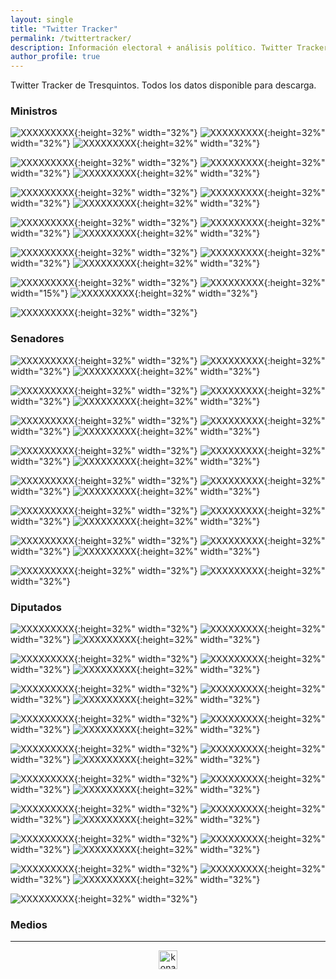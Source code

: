 ```yaml
---
layout: single
title: "Twitter Tracker"
permalink: /twittertracker/
description: Información electoral + análisis político. Twitter Tracker.
author_profile: true
---
```


Twitter Tracker de Tresquintos. Todos los datos disponible para descarga.

### Ministros

![XXXXXXXXX](/images/twitter/ministers/tvalenzuelavt.png){:height=32%" width="32%"}
![XXXXXXXXX](/images/twitter/ministers/jubrodsky.png){:height=32%" width="32%"}
![XXXXXXXXX](/images/twitter/ministers/Mayafernandeza.png){:height=32%" width="32%"}

![XXXXXXXXX](/images/twitter/ministers/sadiaz1.png){:height=32%" width="32%"}
![XXXXXXXXX](/images/twitter/ministers/GiorgioJackson.png){:height=32%" width="32%"}
![XXXXXXXXX](/images/twitter/ministers/javieratoroc.png){:height=32%" width="32%"}

![XXXXXXXXX](/images/twitter/ministers/nico_grau.png){:height=32%" width="32%"}
![XXXXXXXXX](/images/twitter/ministers/ProfMarcoAvila.png){:height=32%" width="32%"}
![XXXXXXXXX](/images/twitter/ministers/mariomarcelc.png){:height=32%" width="32%"}

![XXXXXXXXX](/images/twitter/ministers/Carolina_Toha.png){:height=32%" width="32%"}
![XXXXXXXXX](/images/twitter/ministers/mriost.png){:height=32%" width="32%"}
![XXXXXXXXX](/images/twitter/ministers/Maisa_Rojas.png){:height=32%" width="32%"}

![XXXXXXXXX](/images/twitter/ministers/totiorellanag.png){:height=32%" width="32%"}
![XXXXXXXXX](/images/twitter/ministers/jcgarciapdea.png){:height=32%" width="32%"}
![XXXXXXXXX](/images/twitter/ministers/UrrejolaRREE.png){:height=32%" width="32%"}

![XXXXXXXXX](/images/twitter/ministers/camila_vallejo.png){:height=32%" width="32%"}
![XXXXXXXXX](/images/twitter/ministers/jeannette_jara.png){:height=32%" width="15%"}
![XXXXXXXXX](/images/twitter/ministers/JCMunozMarquez.png){:height=32%" width="32%"}

![XXXXXXXXX](/images/twitter/ministers/carlosmontestwt.png){:height=32%" width="32%"}

### Senadores

![XXXXXXXXX](/images/twitter/ministers/sekeitel.png){:height=32%" width="32%"}
![XXXXXXXXX](/images/twitter/ministers/javiermacaya.png){:height=32%" width="32%"}
![XXXXXXXXX](/images/twitter/ministers/matiaswalkerp.png){:height=32%" width="32%"}

![XXXXXXXXX](/images/twitter/ministers/daniel_nunez_a.png){:height=32%" width="32%"}
![XXXXXXXXX](/images/twitter/ministers/paulinanu.png){:height=32%" width="32%"}
![XXXXXXXXX](/images/twitter/ministers/ArayaPedro.png){:height=32%" width="32%"}

![XXXXXXXXX](/images/twitter/ministers/vanrysselberghe.png){:height=32%" width="32%"}
![XXXXXXXXX](/images/twitter/ministers/gastonsaavedra.png){:height=32%" width="32%"}
![XXXXXXXXX](/images/twitter/ministers/fidelsenador.png){:height=32%" width="32%"}

![XXXXXXXXX](/images/twitter/ministers/ivanmoreirab.png){:height=32%" width="32%"}
![XXXXXXXXX](/images/twitter/ministers/KarimBianchi.png){:height=32%" width="32%"}
![XXXXXXXXX](/images/twitter/ministers/KuschelSenador.png){:height=32%" width="32%"}

![XXXXXXXXX](/images/twitter/ministers/lcruzcoke.png){:height=32%" width="32%"}
![XXXXXXXXX](/images/twitter/ministers/Claupascualgrau.png){:height=32%" width="32%"}
![XXXXXXXXX](/images/twitter/ministers/mjossandon.png){:height=32%" width="32%"}

![XXXXXXXXX](/images/twitter/ministers/DignidadFabiola.png){:height=32%" width="32%"}
![XXXXXXXXX](/images/twitter/ministers/AKusanovicG.png){:height=32%" width="32%"}
![XXXXXXXXX](/images/twitter/ministers/RojoEdwards.png){:height=32%" width="32%"}

![XXXXXXXXX](/images/twitter/ministers/ifloressenador.png){:height=32%" width="32%"}
![XXXXXXXXX](/images/twitter/ministers/MjGaticaB.png){:height=32%" width="32%"}
![XXXXXXXXX](/images/twitter/ministers/adeurresti.png){:height=32%" width="32%"}

![XXXXXXXXX](/images/twitter/ministers/loretosenadora.png){:height=32%" width="32%"}
![XXXXXXXXX](/images/twitter/ministers/gustavosanhuez.png){:height=32%" width="32%"}



### Diputados

![XXXXXXXXX](/images/twitter/ministers/clara_sagardia.png){:height=32%" width="32%"}
![XXXXXXXXX](/images/twitter/ministers/BenjaminMorenob.png){:height=32%" width="32%"}
![XXXXXXXXX](/images/twitter/ministers/Candeladiputada.png){:height=32%" width="32%"}

![XXXXXXXXX](/images/twitter/ministers/DiputadaD15.png){:height=32%" width="32%"}
![XXXXXXXXX](/images/twitter/ministers/DiputadoArroyo.png){:height=32%" width="32%"}
![XXXXXXXXX](/images/twitter/ministers/carlosmontestwt.png){:height=32%" width="32%"}

![XXXXXXXXX](/images/twitter/ministers/EricAedoJeldres.png){:height=32%" width="32%"}
![XXXXXXXXX](/images/twitter/ministers/felipe_donosoc.png){:height=32%" width="32%"}
![XXXXXXXXX](/images/twitter/ministers/florweissen.png){:height=32%" width="32%"}

![XXXXXXXXX](/images/twitter/ministers/glorianaveillan.png){:height=32%" width="32%"}
![XXXXXXXXX](/images/twitter/ministers/hector_ulloaa.png){:height=32%" width="32%"}
![XXXXXXXXX](/images/twitter/ministers/henrylealbizama.png){:height=32%" width="32%"}

![XXXXXXXXX](/images/twitter/ministers/HugoReyM.png){:height=32%" width="32%"}
![XXXXXXXXX](/images/twitter/ministers/JCBeltranSilva.png){:height=32%" width="32%"}
![XXXXXXXXX](/images/twitter/ministers/mbeckeralvear.png){:height=32%" width="32%"}

![XXXXXXXXX](/images/twitter/ministers/mperezdiputada.png){:height=32%" width="32%"}
![XXXXXXXXX](/images/twitter/ministers/nromerotalguia.png){:height=32%" width="32%"}
![XXXXXXXXX](/images/twitter/ministers/SchubertRubio.png){:height=32%" width="32%"}

![XXXXXXXXX](/images/twitter/ministers/CalamaVelasquez.png){:height=32%" width="32%"}
![XXXXXXXXX](/images/twitter/ministers/DipSaraConcha.png){:height=32%" width="32%"}
![XXXXXXXXX](/images/twitter/ministers/AnaMariaBravoC.png){:height=32%" width="32%"}

![XXXXXXXXX](/images/twitter/ministers/HernanPalma_D12.png){:height=32%" width="32%"}
![XXXXXXXXX](/images/twitter/ministers/JIrarrazavalR.png){:height=32%" width="32%"}
![XXXXXXXXX](/images/twitter/ministers/CatalinaDelReal.png){:height=32%" width="32%"}

![XXXXXXXXX](/images/twitter/ministers/GaelDiputada.png){:height=32%" width="32%"}
![XXXXXXXXX](/images/twitter/ministers/PamJiles.png){:height=32%" width="32%"}
![XXXXXXXXX](/images/twitter/ministers/Marcia_Raphaelm.png){:height=32%" width="32%"}

![XXXXXXXXX](/images/twitter/ministers/JaimeSaezQuiroz.png){:height=32%" width="32%"}

### Medios





---

<!-- NES -->
<style>
.aligncenter {
    text-align: center;
}
</style>
<p class="aligncenter">
    <img src="/images/nes.png" width="30" height="30" alt="konami" />
</p>
<script src="/js/topsecret.js"></script>

<script src="/js/cyberdelia.js"></script>

<script type="text/javascript"> var msTag = {"site":"tnw","page":"home","cyberdelia_page_type":"home","data":{"sponsorName":false,"isSponsoredCategory":false}}</script>

<script src="https://cdn0.tnwcdn.com/wp-content/themes/cyberdelia/assets/js/app.min.js?v=1585558461" type="text/javascript" async=""></script>



<!-- Popup -->
<!-- <script src="/sweetalerts2/dist/sweetalert2.all.min.js"></script>

<script type="text/javascript">

setTimeout(function(){Swal.fire({
  title: '¡Apoya a Tresquintos!',
  text: 'Ayúdanos a mantener el sitio activo e independiente',
  footer: '<a href="https://tresquintos.us15.list-manage.com/subscribe/post?u=3a6f5773bbbc78ea5a0003f67&id=8c164eff0f">Suscríbete al Newsletter Aquí</a>',
  imageUrl: '/images/pc.png',
  imageWidth: 80,
  imageHeight: 80,
  imageAlt: 'Custom image',
  timer: 45000,
  timerProgressBar: true,
  width: 500,
  showCloseButton: true,
  showDenyButton: true,
  showCancelButton: false,
  confirmButtonText: `Una Vez`,
  denyButtonText: `Mensual`,
  cancelButtonText: `No por ahora`,
  }).then((result) => {
  if (result.isConfirmed) {
    window.open("https://tresquintos.cl/donaciones/")
  } else if (result.isDenied) {
    window.open("https://tresquintos.cl/donaciones/")
  }
  })
  },15000);
</script> -->


<!-- Favicon -->
<link rel="apple-touch-icon" sizes="180x180" href="/apple-touch-icon.png">
<link rel="icon" type="image/png" sizes="32x32" href="/favicon-32x32.png">
<link rel="icon" type="image/png" sizes="16x16" href="/favicon-16x16.png">
<link rel="manifest" href="/site.webmanifest">
<link rel="mask-icon" href="/safari-pinned-tab.svg" color="#5bbad5">
<meta name="msapplication-TileColor" content="#b91d47">
<meta name="theme-color" content="#ffffff">


<!-- Finisce sempre così, con la morte.
Prima però c’è stata la vita,
nascosta sotto i bla, bla, bla, bla, bla.
È tutto sedimentato sotto il chiacchiericcio e il rumore:
il silenzio e il sentimento,
l’emozione e la paura,
gli sparuti incostanti sprazzi di bellezza
e poi lo squallore disgraziato e l’uomo miserabile.
Tutto sepolto nella coperta
dell’imbarazzo dello stare al mondo:
bla, bla, bla, bla.
Altrove c’è l’Altrove,
io non mi occupo dell’Altrove.
Dunque che questo romanzo abbia inizio.
In fondo è solo un trucco, si è solo un trucco. kb. -->
